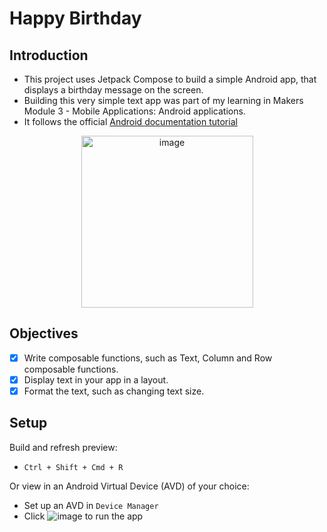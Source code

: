 # Happy Birthday

## Introduction
- This project uses Jetpack Compose to build a simple Android app, that displays a birthday message on the screen.
- Building this very simple text app was part of my learning in Makers Module 3 - Mobile Applications: Android applications.
- It follows the official [Android documentation tutorial](https://developer.android.com/codelabs/basic-android-kotlin-compose-text-composables#0)

<p align="center">
<img width="275" alt="image" src="https://github.com/NatalieJClark/happy-birthday/assets/107806810/0e30602a-7332-4a1c-ae15-59df9322d6e7">
</p>

## Objectives
- [x] Write composable functions, such as Text, Column and Row composable functions. 
- [x] Display text in your app in a layout. 
- [x] Format the text, such as changing text size.

## Setup
Build and refresh preview:
- `Ctrl + Shift + Cmd + R`

Or view in an Android Virtual Device (AVD) of your choice:
- Set up an AVD in `Device Manager`
- Click ![image](https://github.com/NatalieJClark/greeting-card/assets/107806810/fa7cb2c8-6a77-4307-bb4a-aedeb0b9dbe8) to run the app

